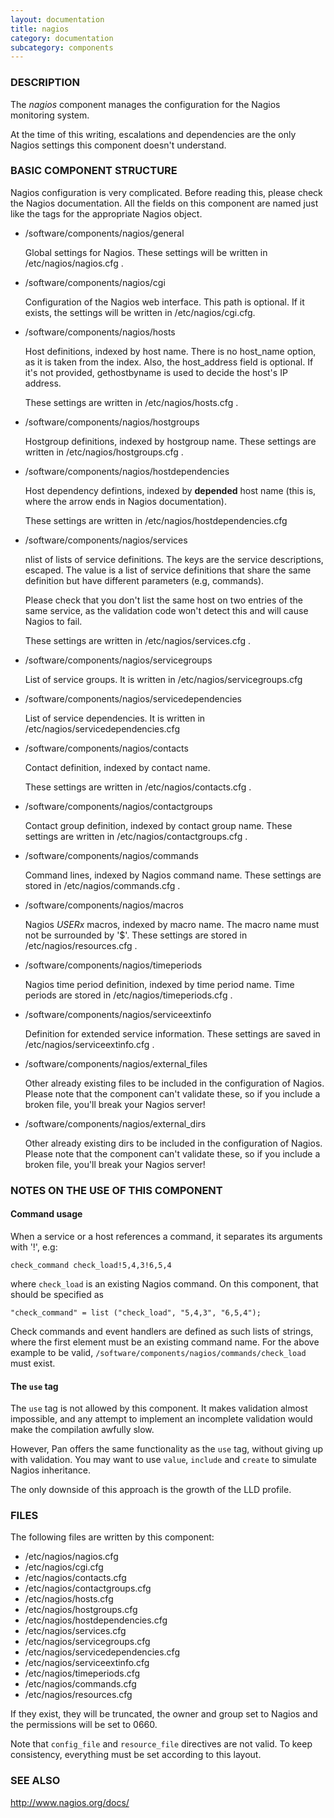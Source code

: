 ```yaml
---
layout: documentation
title: nagios
category: documentation
subcategory: components
---
```

### DESCRIPTION

The _nagios_ component manages the configuration for the Nagios
monitoring system.

At the time of this writing, escalations and dependencies are the only
Nagios settings this component doesn't understand.

### BASIC COMPONENT STRUCTURE

Nagios configuration is very complicated. Before reading this, please
check the Nagios documentation.  All the fields on this component are
named just like the tags for the appropriate Nagios object.

- /software/components/nagios/general

    Global settings for Nagios. These settings will be written in
    /etc/nagios/nagios.cfg .

- /software/components/nagios/cgi

    Configuration of the Nagios web interface. 
    This path is optional. If it exists, the settings will be
    written in /etc/nagios/cgi.cfg. 

- /software/components/nagios/hosts

    Host definitions, indexed by host name. There is no host\_name option,
    as it is taken from the index. Also, the host\_address field is
    optional. If it's not provided, gethostbyname is used to decide the
    host's IP address.

    These settings are written in /etc/nagios/hosts.cfg .

- /software/components/nagios/hostgroups

    Hostgroup definitions, indexed by hostgroup name. These settings are
    written in /etc/nagios/hostgroups.cfg .

- /software/components/nagios/hostdependencies

    Host dependency defintions, indexed by __depended__ host name (this is,
    where the arrow ends in Nagios documentation).

    These settings are written in /etc/nagios/hostdependencies.cfg

- /software/components/nagios/services

    nlist of lists of service definitions. The keys are the service
    descriptions, escaped. The value is a list of service definitions that
    share the same definition but have different parameters (e.g,
    commands).

    Please check that you don't list the same host on two entries of the
    same service, as the validation code won't detect this and will cause
    Nagios to fail.

    These settings are written in /etc/nagios/services.cfg .

- /software/components/nagios/servicegroups

    List of service groups. It is written in /etc/nagios/servicegroups.cfg

- /software/components/nagios/servicedependencies

    List of service dependencies. It is written in
    /etc/nagios/servicedependencies.cfg

- /software/components/nagios/contacts

    Contact definition, indexed by contact name.

    These settings are written in /etc/nagios/contacts.cfg .

- /software/components/nagios/contactgroups

    Contact group definition, indexed by contact group name. These
    settings are written in /etc/nagios/contactgroups.cfg .

- /software/components/nagios/commands

    Command lines, indexed by Nagios command name. These settings are
    stored in /etc/nagios/commands.cfg .

- /software/components/nagios/macros

    Nagios $USERx$ macros, indexed by macro name. The macro name must not
    be surrounded by '$'. These settings are stored in
    /etc/nagios/resources.cfg .

- /software/components/nagios/timeperiods

    Nagios time period definition, indexed by time period name. Time
    periods are stored in /etc/nagios/timeperiods.cfg .

- /software/components/nagios/serviceextinfo

    Definition for extended service information. These settings are saved
    in /etc/nagios/serviceextinfo.cfg .

- /software/components/nagios/external\_files

    Other already existing files to be included in the configuration of
    Nagios. Please note that the component can't validate these, so if you
    include a broken file, you'll break your Nagios server!

- /software/components/nagios/external\_dirs

    Other already existing dirs to be included in the configuration of
    Nagios. Please note that the component can't validate these, so if you
    include a broken file, you'll break your Nagios server!

### NOTES ON THE USE OF THIS COMPONENT

#### Command usage

When a service or a host references a command, it separates its arguments with '!', e.g:

    check_command check_load!5,4,3!6,5,4

where `check_load` is an existing Nagios command. On this component,
that should be specified as

    "check_command" = list ("check_load", "5,4,3", "6,5,4");

Check commands and event handlers are defined as such lists of
strings, where the first element must be an existing command name. For
the above example to be valid,
`/software/components/nagios/commands/check_load` must exist.

#### The `use` tag

The `use` tag is not allowed by this component. It makes validation
almost impossible, and any attempt to implement an incomplete
validation would make the compilation awfully slow.

However, Pan offers the same functionality as the `use` tag, without
giving up with validation. You may want to use `value`, `include`
and `create` to simulate Nagios inheritance.

The only downside of this approach is the growth of the LLD profile.

### FILES

The following files are written by this component:

- /etc/nagios/nagios.cfg
- /etc/nagios/cgi.cfg
- /etc/nagios/contacts.cfg
- /etc/nagios/contactgroups.cfg
- /etc/nagios/hosts.cfg
- /etc/nagios/hostgroups.cfg
- /etc/nagios/hostdependencies.cfg
- /etc/nagios/services.cfg
- /etc/nagios/servicegroups.cfg
- /etc/nagios/servicedependencies.cfg
- /etc/nagios/serviceextinfo.cfg
- /etc/nagios/timeperiods.cfg
- /etc/nagios/commands.cfg
- /etc/nagios/resources.cfg

If they exist, they will be truncated, the owner and group set to
Nagios and the permissions will be set to 0660.

Note that `config_file` and `resource_file` directives are not
valid. To keep consistency, everything must be set according to this
layout.

### SEE ALSO

http://www.nagios.org/docs/
